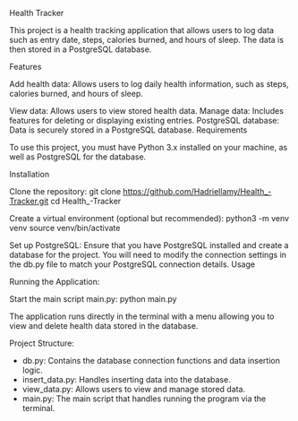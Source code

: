 Health Tracker

This project is a health tracking application that allows users to log data such as entry date, steps, calories burned, and hours of sleep. The data is then stored in a PostgreSQL database.

Features

Add health data: Allows users to log daily health information, such as steps, calories burned, and hours of sleep.

View data: Allows users to view stored health data.
Manage data: Includes features for deleting or displaying existing entries.
PostgreSQL database: Data is securely stored in a PostgreSQL database.
Requirements

To use this project, you must have Python 3.x installed on your machine, as well as PostgreSQL for the database.

Installation

Clone the repository:
git clone https://github.com/Hadriellamy/Health_-Tracker.git
cd Health_-Tracker


Create a virtual environment (optional but recommended):
python3 -m venv venv
source venv/bin/activate  

Set up PostgreSQL: Ensure that you have PostgreSQL installed and create a database for the project. You will need to modify the connection settings in the db.py file to match your PostgreSQL connection details.
Usage

Running the Application:

Start the main script main.py:
python main.py

The application runs directly in the terminal with a menu allowing you to view and delete health data stored in the database.


Project Structure:

- db.py: Contains the database connection functions and data insertion logic.
- insert_data.py: Handles inserting data into the database.
- view_data.py: Allows users to view and manage stored data.
- main.py: The main script that handles running the program via the terminal.
